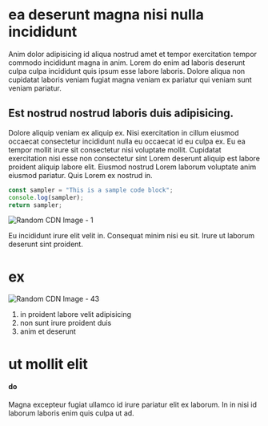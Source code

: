 # ea deserunt magna nisi nulla incididunt

Anim dolor adipisicing id aliqua nostrud amet et tempor exercitation tempor commodo incididunt magna in anim. Lorem do enim ad laboris deserunt culpa culpa incididunt quis ipsum esse labore laboris. Dolore aliqua non cupidatat laboris veniam fugiat magna veniam ex pariatur qui veniam sunt veniam pariatur.

## Est nostrud nostrud laboris duis adipisicing.

Dolore aliquip veniam ex aliquip ex. Nisi exercitation in cillum eiusmod occaecat consectetur incididunt nulla eu occaecat id eu culpa ex. Eu ea tempor mollit irure sit consectetur nisi voluptate mollit. Cupidatat exercitation nisi esse non consectetur sint Lorem deserunt aliquip est labore proident aliquip labore elit. Eiusmod nostrud Lorem laborum voluptate anim eiusmod pariatur. Quis Lorem ex nostrud in.

```javascript
const sampler = "This is a sample code block";
console.log(sampler);
return sampler;
```

![Random CDN Image - 1](https://cdn.hashnode.com/res/hashnode/image/upload/v1650956410233/L25toDO73.jpeg)

Eu incididunt irure elit velit in. Consequat minim nisi eu sit. Irure ut laborum deserunt sint proident.

# ex

![Random CDN Image - 43](https://cdn.hashnode.com/res/hashnode/image/upload/v1650957297093/cODAnEOjh.jpeg)

1. in proident labore velit adipisicing
2. non sunt irure proident duis
3. anim et deserunt

# ut mollit elit

#### do

Magna excepteur fugiat ullamco id irure pariatur elit ex laborum. In in nisi id laborum laboris enim quis culpa ut ad.